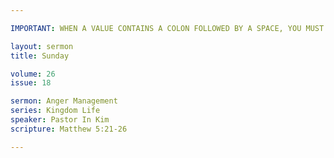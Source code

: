```yaml
---

IMPORTANT: WHEN A VALUE CONTAINS A COLON FOLLOWED BY A SPACE, YOU MUST USE &#58;

layout: sermon
title: Sunday

volume: 26
issue: 18

sermon: Anger Management
series: Kingdom Life
speaker: Pastor In Kim
scripture: Matthew 5:21-26

---
```

